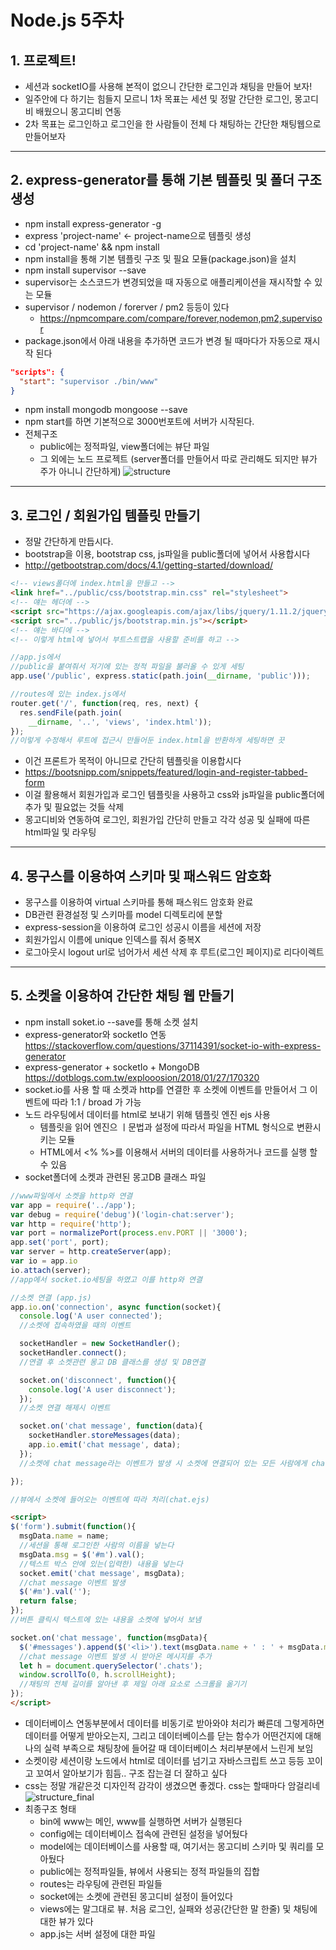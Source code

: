 Node.js 5주차
=============

##  1. 프로젝트!

* 세션과 socketIO를 사용해 본적이 없으니 간단한 로그인과 채팅을 만들어 보자!
* 일주안에 다 하기는 힘들지 모르니 1차 목표는 세션 및 정말 간단한 로그인, 몽고디비 배웠으니 몽고디비 연동
* 2차 목표는 로그인하고 로그인을 한 사람들이 전체 다 채팅하는 간단한 채팅웹으로 만들어보자

------------------------------------------------------------------------------

##  2. express-generator를 통해 기본 템플릿 및 폴더 구조 생성

* npm install express-generator -g
* express 'project-name' <- project-name으로 템플릿 생성
* cd 'project-name' && npm install
* npm install을 통해 기본 템플릿 구조 및 필요 모듈(package.json)을 설치
* npm install supervisor --save
* supervisor는 소스코드가 변경되었을 때 자동으로 애플리케이션을 재시작할 수 있는 모듈
* supervisor / nodemon / forerver / pm2 등등이 있다
  * https://npmcompare.com/compare/forever,nodemon,pm2,supervisor
* package.json에서 아래 내용을 추가하면 코드가 변경 될 때마다가 자동으로 재시작 된다

```json
"scripts": {
  "start": "supervisor ./bin/www"
}
```

* npm install mongodb mongoose --save
* npm start를 하면 기본적으로 3000번포트에 서버가 시작된다.
* 전체구조
  * public에는 정적파일, view폴더에는 뷰단 파일
  * 그 외에는 노드 프로젝트 (server폴더를 만들어서 따로 관리해도 되지만 뷰가 주가 아니니 간단하게)
![structure](./images/structure.PNG)

------------------------------------------------------------------------------

##  3. 로그인 / 회원가입 템플릿 만들기

* 정말 간단하게 만듭시다.
* bootstrap을 이용, bootstrap css, js파일을 public폴더에 넣어서 사용합시다
* http://getbootstrap.com/docs/4.1/getting-started/download/

```html
<!-- views폴더에 index.html을 만들고 -->
<link href="../public/css/bootstrap.min.css" rel="stylesheet">
<!-- 얘는 헤더에 -->
<script src="https://ajax.googleapis.com/ajax/libs/jquery/1.11.2/jquery.min.js"></script>
<script src="../public/js/bootstrap.min.js"></script>
<!-- 얘는 바디에 -->
<!-- 이렇게 html에 넣어서 부트스트랩을 사용할 준비를 하고 -->
```
```Javascript
//app.js에서
//public을 붙여줘서 저기에 있는 정적 파일을 불러올 수 있게 세팅
app.use('/public', express.static(path.join(__dirname, 'public')));

//routes에 있는 index.js에서
router.get('/', function(req, res, next) {
  res.sendFile(path.join(
    __dirname, '..', 'views', 'index.html'));
});
//이렇게 수정해서 루트에 접근시 만들어둔 index.html을 반환하게 세팅하면 끗
```

* 이건 프론트가 목적이 아니므로 간단히 템플릿을 이용합시다
* https://bootsnipp.com/snippets/featured/login-and-register-tabbed-form
* 이걸 활용해서 회원가입과 로그인 템플릿을 사용하고 css와 js파일을 public폴더에 추가 및 필요없는 것들 삭제
* 몽고디비와 연동하여 로그인, 회원가입 간단히 만들고 각각 성공 및 실패에 따른 html파일 및 라우팅

------------------------------------------------------------------------------

##  4. 몽구스를 이용하여 스키마 및 패스워드 암호화

* 몽구스를 이용하여 virtual 스키마를 통해 패스워드 암호화 완료
* DB관련 환경설정 및 스키마를 model 디렉토리에 분할
* express-session을 이용하여 로그인 성공시 이름을 세션에 저장
* 회원가입시 이름에 unique 인덱스를 줘서 중복X
* 로그아웃시 logout url로 넘어가서 세션 삭제 후 루트(로그인 페이지)로 리다이렉트

------------------------------------------------------------------------------

##  5. 소켓을 이용하여 간단한 채팅 웹 만들기

* npm install soket.io --save를 통해 소켓 설치
* express-generator와 socketIo 연동 https://stackoverflow.com/questions/37114391/socket-io-with-express-generator
* express-generator + socketIo + MongoDB https://dotblogs.com.tw/explooosion/2018/01/27/170320
* socket.io를 사용 할 때 소켓과 http를 연결한 후 소켓에 이벤트를 만들어서 그 이벤트에 따라 1:1 / broad 가 가능
* 노드 라우팅에서 데이터를 html로 보내기 위해 템플릿 엔진 ejs 사용
  * 템플릿을 읽어 엔진으 ㅣ문법과 설정에 따라서 파일을 HTML 형식으로 변환시키는 모듈
  * HTML에서 <% %>를 이용해서 서버의 데이터를 사용하거나 코드를 실행 할 수 있음
* socket폴더에 소켓과 관련된 몽고DB 클래스 파일

```Javascript
//www파일에서 소켓을 http와 연결
var app = require('../app');
var debug = require('debug')('login-chat:server');
var http = require('http');
var port = normalizePort(process.env.PORT || '3000');
app.set('port', port);
var server = http.createServer(app);
var io = app.io
io.attach(server);
//app에서 socket.io세팅을 하였고 이를 http와 연결

//소켓 연결 (app.js)
app.io.on('connection', async function(socket){
  console.log('A user connected');
  //소켓에 접속하였을 때의 이벤트

  socketHandler = new SocketHandler();
  socketHandler.connect();
  //연결 후 소켓관련 몽고 DB 클래스를 생성 및 DB연결

  socket.on('disconnect', function(){
    console.log('A user disconnect');
  });
  //소켓 연결 해제시 이벤트

  socket.on('chat message', function(data){
    socketHandler.storeMessages(data);
    app.io.emit('chat message', data);
  });
  //소켓에 chat message라는 이벤트가 발생 시 소켓에 연결되어 있는 모든 사람에게 chat message라는 이벤트로 데이터를 보냄

});

//뷰에서 소켓에 들어오는 이벤트에 따라 처리(chat.ejs)
```
```HTML
<script>
$('form').submit(function(){
  msgData.name = name;
  //세션을 통해 로그인한 사람의 이름을 넣는다
  msgData.msg = $('#m').val();
  //텍스트 박스 안에 있는(입력한) 내용을 넣는다
  socket.emit('chat message', msgData);
  //chat message 이벤트 발생
  $('#m').val('');
  return false;
});
//버튼 클릭시 텍스트에 있는 내용을 소켓에 넣어서 보냄

socket.on('chat message', function(msgData){
  $('#messages').append($('<li>').text(msgData.name + ' : ' + msgData.msg));
  //chat message 이벤트 발생 시 받아온 메시지를 추가
  let h = document.querySelector('.chats');
  window.scrollTo(0, h.scrollHeight);
  //채팅의 전체 길이를 알아낸 후 제일 아래 요소로 스크롤을 옮기기
});
</script>
```

* 데이터베이스 연동부분에서 데이터를 비동기로 받아와야 처리가 빠른데 그렇게하면 데이터를 어떻게 받아오는지, 그리고 데이터베이스를 닫는 함수가 어떤건지에 대해 나의 실력 부족으로 채팅창에 들어갈 때 데이터베이스 처리부분에서 느린게 보임
* 소켓이랑 세션이랑 노드에서 html로 데이터를 넘기고 자바스크립트 쓰고 등등 꼬이고 꼬여서 알아보기가 힘듬.. 구조 잡는걸 더 잘하고 싶다
* css는 정말 개같은것 디자인적 감각이 생겼으면 좋겠다. css는 할때마다 암걸리네
![structure_final](./images/structure_final.PNG)
* 최종구조 형태
  * bin에 www는 메인, www를 실행하면 서버가 실행된다
  * config에는 데이터베이스 접속에 관련된 설정을 넣어뒀다
  * model에는 데이터베이스를 사용할 때, 여기서는 몽고디비 스키마 및 쿼리를 모아뒀다
  * public에는 정적파일들, 뷰에서 사용되는 정적 파일들의 집합
  * routes는 라우팅에 관련된 파일들
  * socket에는 소켓에 관련된 몽고디비 설정이 들어있다
  * views에는 말그대로 뷰. 처음 로그인, 실패와 성공(간단한 말 한줄) 및 채팅에 대한 뷰가 있다
  * app.js는 서버 설정에 대한 파일
